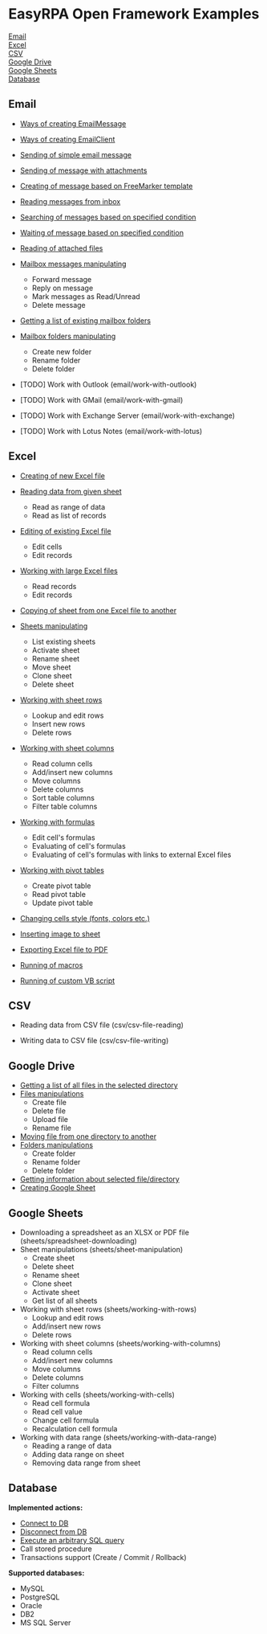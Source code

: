 # EasyRPA Open Framework Examples

 [Email](#email)  
 [Excel](#excel)  
 [CSV](#csv)  
 [Google Drive](#google-drive)  
 [Google Sheets](#google-sheets)  
 [Database](#database)  
 
## Email

- [Ways of creating EmailMessage](email/ways-of-message-creating)

- [Ways of creating EmailClient](email/ways-of-client-creating)

- [Sending of simple email message](email/simple-message-sending)

- [Sending of message with attachments](email/message-sending-with-attachments)

- [Creating of message based on FreeMarker template](email/template-based-message-creating)

- [Reading messages from inbox](email/inbox-messages-listing)

- [Searching of messages based on specified condition](email/messages-searching)

- [Waiting of message based on specified condition](email/message-waiting)

- [Reading of attached files](email/attachments-reading)

- [Mailbox messages manipulating](email/messages-manipulating) 
    * Forward message
    * Reply on message
    * Mark messages as Read/Unread    
    * Delete message   
    
- [Getting a list of existing mailbox folders](email/folders-listing)

- [Mailbox folders manipulating](email/folders-manipulating)
    * Create new folder
    * Rename folder
    * Delete folder
    
- [TODO] Work with Outlook (email/work-with-outlook)

- [TODO] Work with GMail (email/work-with-gmail)

- [TODO] Work with Exchange Server (email/work-with-exchange)

- [TODO] Work with Lotus Notes (email/work-with-lotus)

## Excel

 - [Creating of new Excel file](excel/excel-file-creating)
 
 - [Reading data from given sheet](excel/sheet-data-reading)
    * Read as range of data
    * Read as list of records    

 - [Editing of existing Excel file](excel/excel-file-editing) 
     * Edit cells
     * Edit records   
 
 - [Working with large Excel files](excel/working-with-large-files)
     * Read records   
     * Edit records
 
 - [Copying of sheet from one Excel file to another](excel/sheets-copying)    
 
 - [Sheets manipulating](excel/sheets-manipulating)
    * List existing sheets
    * Activate sheet
    * Rename sheet
    * Move sheet
    * Clone sheet
    * Delete sheet 
    
 - [Working with sheet rows](excel/working-with-rows)
    * Lookup and edit rows
    * Insert new rows
    * Delete rows
  
 - [Working with sheet columns](excel/working-with-columns)
    * Read column cells
    * Add/insert new columns
    * Move columns
    * Delete columns
    * Sort table columns 
    * Filter table columns 
    
 - [Working with formulas](excel/working-with-formulas)
    * Edit cell's formulas
    * Evaluating of cell's formulas
    * Evaluating of cell's formulas with links to external Excel files
    
 - [Working with pivot tables](excel/working-with-pivot-tables)
    * Create pivot table
    * Read pivot table 
    * Update pivot table
        
 - [Changing cells style (fonts, colors etc.)](excel/cell-style-changing)
 
 - [Inserting image to sheet](excel/image-inserting)
 
 - [Exporting Excel file to PDF](excel/export-to-pdf)
 
 - [Running of macros](excel/macros-running)
 
 - [Running of custom VB script](excel/custom-vbs-running)
 
## CSV

 - Reading data from CSV file (csv/csv-file-reading)
 
 - Writing data to CSV file (csv/csv-file-writing)
    
## Google Drive

 - [Getting a list of all files in the selected directory](google-drive/getting-files)
 - [Files manipulations](google-drive/files-manipulations)
   * Create file
   * Delete file
   * Upload file
   * Rename file
 - [Moving file from one directory to another](google-drive/file-moving)
 - [Folders manipulations](google-drive/folders-manipulations)
    * Create folder
    * Rename folder
    * Delete folder
 - [Getting information about selected file/directory](google-drive/file-dir-info)
 - [Creating Google Sheet](google-drive/google-sheet-creating)

## Google Sheets

 - Downloading a spreadsheet as an XLSX or PDF file (sheets/spreadsheet-downloading)
 - Sheet manipulations (sheets/sheet-manipulation)
    * Create sheet
    * Delete sheet
    * Rename sheet
    * Clone sheet
    * Activate sheet
    * Get list of all sheets
 - Working with sheet rows (sheets/working-with-rows)
     * Lookup and edit rows
     * Add/insert new rows
     * Delete rows
 - Working with sheet columns (sheets/working-with-columns)
   * Read column cells
   * Add/insert new columns
   * Move columns
   * Delete columns
   * Filter columns
 - Working with cells (sheets/working-with-cells)
    * Read cell formula
    * Read cell value
    * Change cell formula
    * Recalculation cell formula
 - Working with data range (sheets/working-with-data-range)
    * Reading a range of data
    * Adding data range on sheet
    * Removing data range from sheet
 
## Database
  
  **Implemented actions:**
  - [Connect to DB](database/mysql-query)
  - [Disconnect from DB](database/mysql-query)
  - [Execute an arbitrary SQL query](database/mysql-query)
  - Call stored procedure
  - Transactions support (Create / Commit / Rollback)
    
 **Supported databases:**
  - MySQL
  - PostgreSQL
  - Oracle
  - DB2
  - MS SQL Server